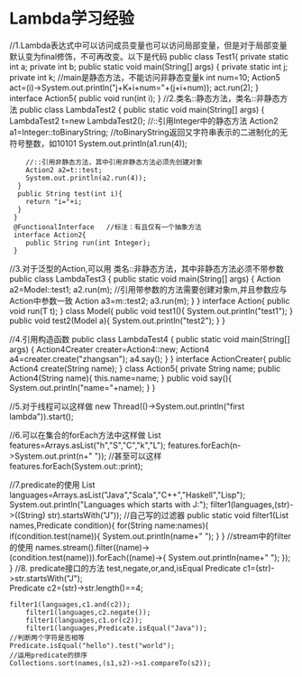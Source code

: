 # Lambda学习经验
//1.Lambda表达式中可以访问成员变量也可以访问局部变量，但是对于局部变量默认变为final修饰，不可再改变。以下是代码
    public class Test1{
      private static int a;
      private int b;
      public static void main(String[] args) {
      private static int j;
      private int k;      //main是静态方法，不能访问非静态变量k
      int num=10;
      Action5 act=(i)->System.out.println("j+K+i+num="+(j+i+num));
      act.run(2);
    }
    interface Action5{
      public void run(int i);
    }
//2.类名::静态方法，类名::非静态方法
    public class LambdaTest2 {
      public static void main(String[] args) {
        LambdaTest2 t=new LambdaTest2();
        //::引用Integer中的静态方法
        Action2 a1=Integer::toBinaryString;    //toBinaryString返回又字符串表示的二进制化的无符号整数，如10101
        System.out.println(a1.run(4));
        
        //::引用非静态方法，其中引用非静态方法必须先创建对象
        Action2 a2=t::test;
        System.out.println(a2.run(4));
      }
      public String test(int i){
        return "i="+i;
      }
     }
     @FunctionalInterface   //标注：有且仅有一个抽象方法
     interface Action2{
        public String run(int Integer);
     }
     
//3.对于泛型的Action,可以用 类名::非静态方法，其中非静态方法必须不带参数
    public class LambdaTest3 {
      public static void main(String[] args) {
        Action<Model> a2=Model::test1;
        a2.run(m);
        //引用带参数的方法需要创建对象m,并且参数应与Action中参数一致
        Action<Model> a3=m::test2;
        a3.run(m);
      }
    }
    interface Action<T>{
      public void run(T t);
    }
    class Model{
      public void test1(){
        System.out.println("test1");
      }
       public void test2(Model a){
        System.out.println("test2");
      }
    }
    
//4.引用构造函数
    public class LambdaTest4 {
	    public static void main(String[] args) {
        Action4Creater creater=Action4::new;
        Action4 a4=creater.create("zhangsan");
        a4.say();
      }
    }
    interface ActionCreater{
        public Action4 create(String name);
      }
    class Action5{
        private String name;
        public Action4(String name){
          this.name=name;
        }
        public void say(){
          System.out.println("name="+name);
        }
      }

//5.对于线程可以这样做
new Thread(()->System.out.println("first lambda")).start();

//6.可以在集合的forEach方法中这样做
    List<String> features=Arrays.asList("h","S","C","k","L");
    features.forEach(n->System.out.print(n+" "));
//甚至可以这样
		features.forEach(System.out::print);
    
//7.predicate的使用
		List<String> languages=Arrays.asList("Java","Scala","C++","Haskell","Lisp");
		System.out.println("Languages which starts with J:");
		filter1(languages,(str)->((String) str).startsWith("J"));
    //自己写的过滤器
    public static void filter1(List<String> names,Predicate<String> condition){
		for(String name:names){
			if(condition.test(name)){
				System.out.println(name+" ");
			}
		}
		//stream中的filter的使用
		names.stream().filter((name)->(condition.test(name))).forEach((name)->{
			System.out.println(name+" ");
		});
	}
 //8. predicate接口的方法 test,negate,or,and,isEqual
    Predicate<String> c1=(str)->str.startsWith("J");		
		Predicate<String> c2=(str)->str.length()==4;
    
    filter1(languages,c1.and(c2));
		filter1(languages,c2.negate());
		filter1(languages,c1.or(c2));
		filter1(languages,Predicate.isEqual("Java"));
    //判断两个字符是否相等
    Predicate.isEqual("hello").test("world");
    //运用predicate的排序
    Collections.sort(names,(s1,s2)->s1.compareTo(s2));
 
  
